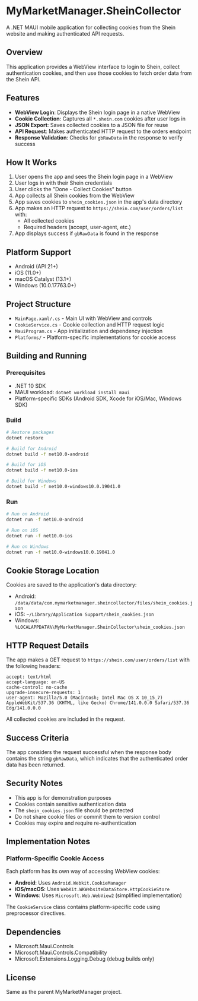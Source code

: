 # MyMarketManager.SheinCollector

A .NET MAUI mobile application for collecting cookies from the Shein website and making authenticated API requests.

## Overview

This application provides a WebView interface to login to Shein, collect authentication cookies, and then use those cookies to fetch order data from the Shein API.

## Features

- **WebView Login**: Displays the Shein login page in a native WebView
- **Cookie Collection**: Captures all `*.shein.com` cookies after user logs in
- **JSON Export**: Saves collected cookies to a JSON file for reuse
- **API Request**: Makes authenticated HTTP request to the orders endpoint
- **Response Validation**: Checks for `gbRawData` in the response to verify success

## How It Works

1. User opens the app and sees the Shein login page in a WebView
2. User logs in with their Shein credentials
3. User clicks the "Done - Collect Cookies" button
4. App collects all Shein cookies from the WebView
5. App saves cookies to `shein_cookies.json` in the app's data directory
6. App makes an HTTP request to `https://shein.com/user/orders/list` with:
   - All collected cookies
   - Required headers (accept, user-agent, etc.)
7. App displays success if `gbRawData` is found in the response

## Platform Support

- Android (API 21+)
- iOS (11.0+)
- macOS Catalyst (13.1+)
- Windows (10.0.17763.0+)

## Project Structure

- `MainPage.xaml/.cs` - Main UI with WebView and controls
- `CookieService.cs` - Cookie collection and HTTP request logic
- `MauiProgram.cs` - App initialization and dependency injection
- `Platforms/` - Platform-specific implementations for cookie access

## Building and Running

### Prerequisites

- .NET 10 SDK
- MAUI workload: `dotnet workload install maui`
- Platform-specific SDKs (Android SDK, Xcode for iOS/Mac, Windows SDK)

### Build

```bash
# Restore packages
dotnet restore

# Build for Android
dotnet build -f net10.0-android

# Build for iOS
dotnet build -f net10.0-ios

# Build for Windows
dotnet build -f net10.0-windows10.0.19041.0
```

### Run

```bash
# Run on Android
dotnet run -f net10.0-android

# Run on iOS
dotnet run -f net10.0-ios

# Run on Windows
dotnet run -f net10.0-windows10.0.19041.0
```

## Cookie Storage Location

Cookies are saved to the application's data directory:
- Android: `/data/data/com.mymarketmanager.sheincollector/files/shein_cookies.json`
- iOS: `~/Library/Application Support/shein_cookies.json`
- Windows: `%LOCALAPPDATA%\MyMarketManager.SheinCollector\shein_cookies.json`

## HTTP Request Details

The app makes a GET request to `https://shein.com/user/orders/list` with the following headers:

```
accept: text/html
accept-language: en-US
cache-control: no-cache
upgrade-insecure-requests: 1
user-agent: Mozilla/5.0 (Macintosh; Intel Mac OS X 10_15_7) AppleWebKit/537.36 (KHTML, like Gecko) Chrome/141.0.0.0 Safari/537.36 Edg/141.0.0.0
```

All collected cookies are included in the request.

## Success Criteria

The app considers the request successful when the response body contains the string `gbRawData`, which indicates that the authenticated order data has been returned.

## Security Notes

- This app is for demonstration purposes
- Cookies contain sensitive authentication data
- The `shein_cookies.json` file should be protected
- Do not share cookie files or commit them to version control
- Cookies may expire and require re-authentication

## Implementation Notes

### Platform-Specific Cookie Access

Each platform has its own way of accessing WebView cookies:

- **Android**: Uses `Android.Webkit.CookieManager`
- **iOS/macOS**: Uses `WebKit.WKWebsiteDataStore.HttpCookieStore`
- **Windows**: Uses `Microsoft.Web.WebView2` (simplified implementation)

The `CookieService` class contains platform-specific code using preprocessor directives.

## Dependencies

- Microsoft.Maui.Controls
- Microsoft.Maui.Controls.Compatibility
- Microsoft.Extensions.Logging.Debug (debug builds only)

## License

Same as the parent MyMarketManager project.
